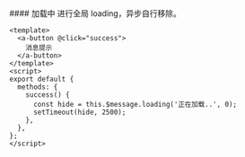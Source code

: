 <cn>
#### 加载中
进行全局 loading，异步自行移除。
</cn>

<us>
</us>

```tpl
<template>
  <a-button @click="success">
    消息提示
  </a-button>
</template>
<script>
export default {
  methods: {
    success() {
      const hide = this.$message.loading('正在加载..', 0);
      setTimeout(hide, 2500);
    },
  },
};
</script>
```